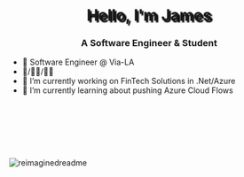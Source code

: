 <h1 align="center" style="text-shadow: black 3px 3px 2px">Hello, I'm James</h1>
<h3 align="center">A Software Engineer & Student</h3>

- 💼 Software Engineer @ Via-LA
- 🧗/🏋🏻/🚴🏻
- 🔭 I’m currently working on FinTech Solutions in .Net/Azure
- 🌱 I’m currently learning about pushing Azure Cloud Flows
<img align="center" style="padding-top:100px;" src="https://myreadme.vercel.app/api/embed/Hanleyjames?panels=userstatistics,toplanguages,commitgraph" alt="reimaginedreadme" />
